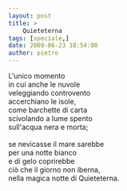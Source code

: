 ```yaml
---
layout: post
title: >
    Quieteterna
tags: [speciale,]
date: 2009-06-23 18:54:00
author: pietro
---
```

L'unico momento<br/>in cui anche le nuvole<br/>veleggiando controvento<br/>accerchiano le isole,<br/>come barchette di carta<br/>scivolando a lume spento<br/>sull'acqua nera e morta;<br/><br/>se nevicasse il mare sarebbe<br/>per una notte bianco<br/>e di gelo coprirebbe<br/>ciò che il giorno non iberna,<br/>nella magica notte di Quieteterna.
